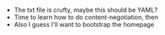 * The txt file is crufty, maybe this should be YAML?
* Time to learn how to do content-negotiation, then
* Also I guess I'll want to bootstrap the homepage